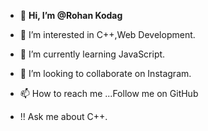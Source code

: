 - 👋  **Hi, I’m @Rohan Kodag**




- 👀 I’m interested in C++,Web Development.
- 🌱 I’m currently learning JavaScript.
- 💞️ I’m looking to collaborate on Instagram.  
- 📫 How to reach me ...Follow me on GitHub
- !!  Ask me about C++.

<!---
RoPro99/RoPro99 is a ✨ special ✨ repository because its `README.md` (this file) appears on your GitHub profile.
You can click the Preview link to take a look at your changes.
--->
